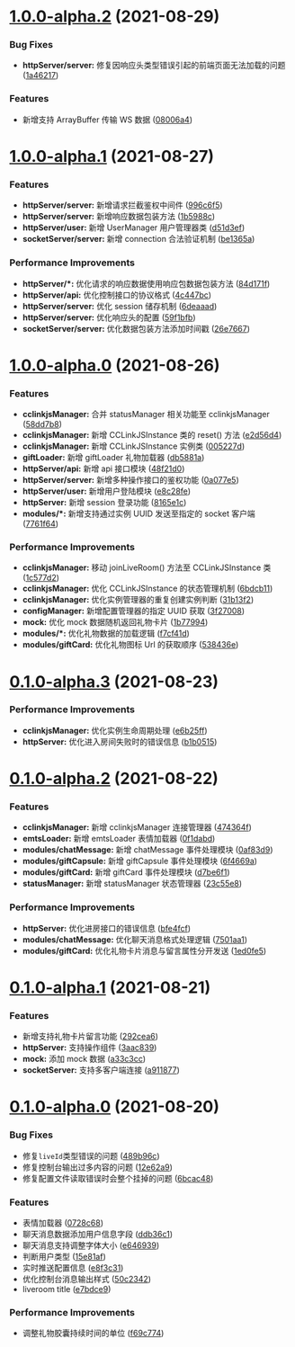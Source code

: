 # [1.0.0-alpha.2](https://github.com/hhui64/livekun-server/compare/v1.0.0-alpha.1...v1.0.0-alpha.2) (2021-08-29)


### Bug Fixes

* **httpServer/server:** 修复因响应头类型错误引起的前端页面无法加载的问题 ([1a46217](https://github.com/hhui64/livekun-server/commit/1a4621769fc05b3a805841ba0135ecb6c34f0424))


### Features

* 新增支持 ArrayBuffer 传输 WS 数据 ([08006a4](https://github.com/hhui64/livekun-server/commit/08006a41335bccc4a17179230a42c365c8423c82))



# [1.0.0-alpha.1](https://github.com/hhui64/livekun-server/compare/v1.0.0-alpha.0...v1.0.0-alpha.1) (2021-08-27)


### Features

* **httpServer/server:** 新增请求拦截鉴权中间件 ([996c6f5](https://github.com/hhui64/livekun-server/commit/996c6f56d20aa4f4d5a85c6ad6fb1297fc91d10a))
* **httpServer/server:** 新增响应数据包装方法 ([1b5988c](https://github.com/hhui64/livekun-server/commit/1b5988c0b4a3805a7c2645a1fda9feb6250dda62))
* **httpServer/user:** 新增 UserManager 用户管理器类 ([d51d3ef](https://github.com/hhui64/livekun-server/commit/d51d3efe8fc288ce15a4a35d9ad9410d88507a9e))
* **socketServer/server:** 新增 connection 合法验证机制 ([be1365a](https://github.com/hhui64/livekun-server/commit/be1365a723a952a9d6684b25f4c8a2ba9a5a583c))


### Performance Improvements

* **httpServer/*:** 优化请求的响应数据使用响应包数据包装方法 ([84d171f](https://github.com/hhui64/livekun-server/commit/84d171fe54c57b279c2157361ff391d1f6764d59))
* **httpServer/api:** 优化控制接口的协议格式 ([4c447bc](https://github.com/hhui64/livekun-server/commit/4c447bcc42766e4021d563f78a00af650943e521))
* **httpServer/server:** 优化 session 储存机制 ([6deaaad](https://github.com/hhui64/livekun-server/commit/6deaaad4f85d6a196ac3cea5c144143e83cd0b37))
* **httpServer/server:** 优化响应头的配置 ([59f1bfb](https://github.com/hhui64/livekun-server/commit/59f1bfb99338699b71c06536396b87559df61ec2))
* **socketServer/server:** 优化数据包装方法添加时间戳 ([26e7667](https://github.com/hhui64/livekun-server/commit/26e76672d141076ba11b18a6f5764c331a2c2f99))



# [1.0.0-alpha.0](https://github.com/hhui64/livekun-server/compare/v0.1.0-alpha.3...v1.0.0-alpha.0) (2021-08-26)


### Features

* **cclinkjsManager:** 合并 statusManager 相关功能至 cclinkjsManager ([58dd7b8](https://github.com/hhui64/livekun-server/commit/58dd7b88f61cb1c555a4fa365868a2f5513c4235))
* **cclinkjsManager:** 新增 CCLinkJSInstance 类的 reset() 方法 ([e2d56d4](https://github.com/hhui64/livekun-server/commit/e2d56d407a3a8c7a900031db951037738461b1d7))
* **cclinkjsManager:** 新增 CCLinkJSInstance 实例类 ([005227d](https://github.com/hhui64/livekun-server/commit/005227d73e24bef640a5f1fa7b47bedcd74c506b))
* **giftLoader:** 新增 giftLoader 礼物加载器 ([db5881a](https://github.com/hhui64/livekun-server/commit/db5881a2daefbe0f69d9a5a3a68be9e27bda8ac1))
* **httpServer/api:** 新增 api 接口模块 ([48f21d0](https://github.com/hhui64/livekun-server/commit/48f21d07f795e56b3be4814a9a3acf286bdeabf8))
* **httpServer/server:** 新增多种操作接口的鉴权功能 ([0a077e5](https://github.com/hhui64/livekun-server/commit/0a077e563b62e6eb0df326f948dc56ca10b06d1c))
* **httpServer/user:** 新增用户登陆模块 ([e8c28fe](https://github.com/hhui64/livekun-server/commit/e8c28feb56fcebbed22442889f916c65d94b184d))
* **httpServer:** 新增 session 登录功能 ([8165e1c](https://github.com/hhui64/livekun-server/commit/8165e1c408e6c60556b372c348aeee15934076d7))
* **modules/*:** 新增支持通过实例 UUID 发送至指定的 socket 客户端 ([7761f64](https://github.com/hhui64/livekun-server/commit/7761f64db70860a2577d302de89849cfdde61460))


### Performance Improvements

* **cclinkjsManager:** 移动 joinLiveRoom() 方法至 CCLinkJSInstance 类 ([1c577d2](https://github.com/hhui64/livekun-server/commit/1c577d2be4cc23aa79809fc9e346cf1e8bdc323d))
* **cclinkjsManager:** 优化 CCLinkJSInstance 的状态管理机制 ([6bdcb11](https://github.com/hhui64/livekun-server/commit/6bdcb110449fe251386da911d9466444a8ce8a90))
* **cclinkjsManager:** 优化实例管理器的重复创建实例判断 ([31b13f2](https://github.com/hhui64/livekun-server/commit/31b13f2a7271b6d0fd573a03abf4b6f561def6c4))
* **configManager:** 新增配置管理器的指定 UUID 获取 ([3f27008](https://github.com/hhui64/livekun-server/commit/3f27008d580a0de97eee9bf90bc89fe93a90b06d))
* **mock:** 优化 mock 数据随机返回礼物卡片 ([1b77994](https://github.com/hhui64/livekun-server/commit/1b77994523d570d4ac1459caee932d8f6ef1ccb9))
* **modules/*:** 优化礼物数据的加载逻辑 ([f7cf41d](https://github.com/hhui64/livekun-server/commit/f7cf41dbde2c4832a24a3dd0ab99d490af41c62f))
* **modules/giftCard:** 优化礼物图标 Url 的获取顺序 ([538436e](https://github.com/hhui64/livekun-server/commit/538436e266ca59fd6258ee643064d3ec963edc0c))



# [0.1.0-alpha.3](https://github.com/hhui64/livekun-server/compare/v0.1.0-alpha.2...v0.1.0-alpha.3) (2021-08-23)


### Performance Improvements

* **cclinkjsManager:** 优化实例生命周期处理 ([e6b25ff](https://github.com/hhui64/livekun-server/commit/e6b25ff575427a58295bf03a432e1966a1fe4955))
* **httpServer:** 优化进入房间失败时的错误信息 ([b1b0515](https://github.com/hhui64/livekun-server/commit/b1b05152d24ef1e442db613616e808880dd59dba))



# [0.1.0-alpha.2](https://github.com/hhui64/livekun-server/compare/v0.1.0-alpha.1...v0.1.0-alpha.2) (2021-08-22)


### Features

* **cclinkjsManager:** 新增 cclinkjsManager 连接管理器 ([474364f](https://github.com/hhui64/livekun-server/commit/474364fb1357cdcfdd97af454ccc7118f2f14f82))
* **emtsLoader:** 新增 emtsLoader 表情加载器 ([0f1dabd](https://github.com/hhui64/livekun-server/commit/0f1dabdfbbaa52822c1d12b4b882902af809ec23))
* **modules/chatMessage:** 新增 chatMessage 事件处理模块 ([0af83d9](https://github.com/hhui64/livekun-server/commit/0af83d920680ad46152ae892fb14703b45f484c4))
* **modules/giftCapsule:** 新增 giftCapsule 事件处理模块 ([6f4669a](https://github.com/hhui64/livekun-server/commit/6f4669aead85224c4becde324f42fcf2120ca046))
* **modules/giftCard:** 新增 giftCard 事件处理模块 ([d7be6f1](https://github.com/hhui64/livekun-server/commit/d7be6f1dcfcb08d1d74de9943f64182ab7be3957))
* **statusManager:** 新增 statusManager 状态管理器 ([23c55e8](https://github.com/hhui64/livekun-server/commit/23c55e87683a33034fbd5e9cda9f3db8d8b7753c))


### Performance Improvements

* **httpServer:** 优化进房接口的错误信息 ([bfe4fcf](https://github.com/hhui64/livekun-server/commit/bfe4fcf53591facde071f548c7c5480ba784082c))
* **modules/chatMessage:** 优化聊天消息格式处理逻辑 ([7501aa1](https://github.com/hhui64/livekun-server/commit/7501aa1e5e98d3642969d561e1033be08edf4d9f))
* **modules/giftCard:** 优化礼物卡片消息与留言属性分开发送 ([1ed0fe5](https://github.com/hhui64/livekun-server/commit/1ed0fe5fb003e5fc8ba7650d203c63188c66433e))



# [0.1.0-alpha.1](https://github.com/hhui64/livekun-server/compare/v0.1.0-alpha.0...v0.1.0-alpha.1) (2021-08-21)


### Features

* 新增支持礼物卡片留言功能 ([292cea6](https://github.com/hhui64/livekun-server/commit/292cea6de30d99673a9e14f502b8535aac913983))
* **httpServer:** 支持操作组件 ([3aac839](https://github.com/hhui64/livekun-server/commit/3aac839121ba456176e36f27719024774f68b93a))
* **mock:** 添加 mock 数据 ([a33c3cc](https://github.com/hhui64/livekun-server/commit/a33c3ccbc350a9e53be28df22931823592ed0a79))
* **socketServer:** 支持多客户端连接 ([a911877](https://github.com/hhui64/livekun-server/commit/a9118771e7b81059717ea38270f77066bc693fa2))



# [0.1.0-alpha.0](https://github.com/hhui64/livekun-server/compare/e7bdce9ca23a97009b03b81ee7297952cb264866...v0.1.0-alpha.0) (2021-08-20)


### Bug Fixes

* 修复`liveId`类型错误的问题 ([489b96c](https://github.com/hhui64/livekun-server/commit/489b96cccdc9ace5f6c67545b1f7998456fcf432))
* 修复控制台输出过多内容的问题 ([12e62a9](https://github.com/hhui64/livekun-server/commit/12e62a9f06f1e929c96159fd36412b82549a99b5))
* 修复配置文件读取错误时会整个挂掉的问题 ([6bcac48](https://github.com/hhui64/livekun-server/commit/6bcac4858272d93dfb3d6f51295740dac180b751))


### Features

* 表情加载器 ([0728c68](https://github.com/hhui64/livekun-server/commit/0728c688d50cb8bc497f94398739124dfeccbe1f))
* 聊天消息数据添加用户信息字段 ([ddb36c1](https://github.com/hhui64/livekun-server/commit/ddb36c1a65e76b9ac2835b8acd910558d472f4ce))
* 聊天消息支持调整字体大小 ([e646939](https://github.com/hhui64/livekun-server/commit/e6469395117c1b5ec7b13adaa327777c14ee1cb7))
* 判断用户类型 ([15e81af](https://github.com/hhui64/livekun-server/commit/15e81af472a3fca3eaa80a137d88f54888b8580d))
* 实时推送配置信息 ([e8f3c31](https://github.com/hhui64/livekun-server/commit/e8f3c31338ca93e5ecb132967a77b9db9bb3456b))
* 优化控制台消息输出样式 ([50c2342](https://github.com/hhui64/livekun-server/commit/50c2342eaac4aaaca19ab7225b507c9c02bc28f1))
* liveroom title ([e7bdce9](https://github.com/hhui64/livekun-server/commit/e7bdce9ca23a97009b03b81ee7297952cb264866))


### Performance Improvements

* 调整礼物胶囊持续时间的单位 ([f69c774](https://github.com/hhui64/livekun-server/commit/f69c7748bbefd14270250de2477acb107496e740))



